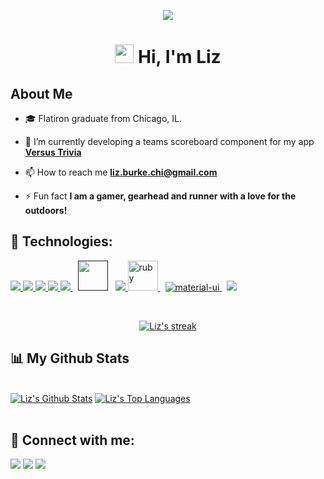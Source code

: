 <p align="center"> <img align="center" src="https://imgur.com/eR4voiZ.png" /> </p>


<h1 align="center"><img src="https://raw.githubusercontent.com/MartinHeinz/MartinHeinz/master/wave.gif" width="30px"> Hi, I'm Liz </h1>

## About Me

- 🎓 Flatiron graduate from Chicago, IL.

- 🔭 I’m currently developing a teams scoreboard component for my app **[Versus Trivia](https://github.com/lizburkechi/versus_trivia)**

- 📫 How to reach me **liz.burke.chi@gmail.com**

- ⚡ Fun fact **I am a gamer, gearhead and runner with a love for the outdoors!**

## 🚀 Technologies:

<p align="left"> 
    <a href="https://reactjs.org/" target="_blank"> <img src="https://img.icons8.com/color/48/000000/react-native.png"/> </a>
    <a href="https://developer.mozilla.org/en-US/docs/Web/JavaScript" target="_blank"> <img src="https://img.icons8.com/color/48/000000/javascript.png"/> </a> 
    <a href="https://www.w3.org/html/" target="_blank"> <img src="https://img.icons8.com/color/48/000000/html-5.png"/> </a> 
    <a href="https://www.w3schools.com/css/" target="_blank"> <img src="https://img.icons8.com/color/48/000000/css3.png"/> </a> 
    <a style="padding-right:8px;"  href="https://getbootstrap.com" target="_blank"> <img src="https://img.icons8.com/color/48/000000/bootstrap.png"/> </a> 
    <a style="padding-right:8px;" href="" target="_blank"> <img src="https://img.icons8.com/cute-clipart/64/000000/api.png" width="48" height="48" /></a>   
    <a href="https://git-scm.com/" target="_blank"> <img src="https://img.icons8.com/color/48/000000/git.png"/> </a> 
    <a style="padding-right:8px;" href="https://www.rubyonrails.org" target="_blank"> <img src="https://img.icons8.com/color/48/000000/ruby-programming-language.png" alt="ruby" width="48" height="48"/> </a> 
    <a style="padding-right:8px;" href="https://mui.com/" target="_blank"><img src="https://img.icons8.com/color/48/000000/material-ui.png" alt="material-ui" /> </a>
    <a style="padding-right:8px;" href="https://www.postgresql.org/" target="_blank"><img src="https://img.icons8.com/color/48/000000/postgreesql.png"/></a>
</p>

<!-- [![React Badge](https://img.shields.io/badge/-React-61DBFB?style=for-the-badge&labelColor=black&logo=react&logoColor=61DBFB)](#)  [![Javascript Badge](https://img.shields.io/badge/-Javascript-F0DB4F?style=for-the-badge&labelColor=black&logo=javascript&logoColor=F0DB4F)](#) [![Typescript Badge](https://img.shields.io/badge/-Typescript-007acc?style=for-the-badge&labelColor=black&logo=typescript&logoColor=007acc)](#) [![Nodejs Badge](https://img.shields.io/badge/-Nodejs-3C873A?style=for-the-badge&labelColor=black&logo=node.js&logoColor=3C873A)](#) [![GraphQL Badge](https://img.shields.io/badge/-GraphQl-e535ab?style=for-the-badge&labelColor=black&logo=node.js&logoColor=e535ab)](#) -->
<br/>

<p align="center">
    <a href="https://github.com/lizburkechi/github-readme-streak-stats">
        <img title="🔥 Get streak stats for your profile at git.io/streak-stats" alt="Liz's streak" src="https://github-readme-streak-stats.herokuapp.com/?user=lizburkechi&theme=black-ice&hide_border=true&stroke=0000&background=060A0CD0"/>
    </a>
</p>

## 📊 My Github Stats

  <br/>
    <a href="https://github.com/lizburkechi/github-readme-stats"><img alt="Liz's Github Stats" src="https://github-readme-stats.vercel.app/api?username=lizburkechi&show_icons=true&count_private=true&theme=react&hide_border=true&bg_color=0D1117" /></a>
     <a href="https://github.com/lizburkechi/github-readme-stats"><img alt="Liz's Top Languages" src="https://github-readme-stats.vercel.app/api/top-langs/?username=lizburkechi&langs_count=8&count_private=true&layout=compact&theme=react&hide_border=true&bg_color=0D1117" /></a>
  <br/>
  <br/>

## 🤝 Connect with me:
<p align="left">

<a href = "https://www.linkedin.com/in/liz-burke-chi/"><img src="https://img.icons8.com/fluent/48/000000/linkedin.png"/></a>
<a href = "https://www.instagram.com/lizburkechi/"><img src="https://img.icons8.com/fluent/48/000000/instagram-new.png"/></a>
<a href = "https://liz-burke-chi.medium.com/"><img src="https://img.icons8.com/color/48/000000/medium-logo--v2.png"/></a>
